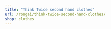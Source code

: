 ```yaml
---
title: "Think Twice second hand clothes"
url: /rongai/think-twice-second-hand-clothes/
shop: clothes
---
```

